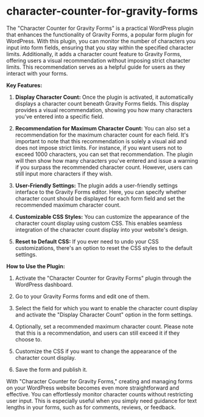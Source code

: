# character-counter-for-gravity-forms
The "Character Counter for Gravity Forms" is a practical WordPress plugin that enhances the functionality of Gravity Forms, a popular form plugin for WordPress. With this plugin, you can monitor the number of characters you input into form fields, ensuring that you stay within the specified character limits. Additionally, it adds a character count feature to Gravity Forms, offering users a visual recommendation without imposing strict character limits. This recommendation serves as a helpful guide for users as they interact with your forms.

**Key Features:**

1. **Display Character Count:** Once the plugin is activated, it automatically displays a character count beneath Gravity Forms fields. This display provides a visual recommendation, showing you how many characters you've entered into a specific field.

2. **Recommendation for Maximum Character Count:** You can also set a recommendation for the maximum character count for each field. It's important to note that this recommendation is solely a visual aid and does not impose strict limits. For instance, if you want users not to exceed 1000 characters, you can set that recommendation. The plugin will then show how many characters you've entered and issue a warning if you surpass the recommended character count. However, users can still input more characters if they wish.

3. **User-Friendly Settings:** The plugin adds a user-friendly settings interface to the Gravity Forms editor. Here, you can specify whether character count should be displayed for each form field and set the recommended maximum character count.

4. **Customizable CSS Styles:** You can customize the appearance of the character count display using custom CSS. This enables seamless integration of the character count display into your website's design.

5. **Reset to Default CSS:** If you ever need to undo your CSS customizations, there's an option to reset the CSS styles to the default settings.

**How to Use the Plugin:**

1. Activate the "Character Counter for Gravity Forms" plugin through the WordPress dashboard.

2. Go to your Gravity Forms forms and edit one of them.

3. Select the field for which you want to enable the character count display and activate the "Display Character Count" option in the form settings.

4. Optionally, set a recommended maximum character count. Please note that this is a recommendation, and users can still exceed it if they choose to.

5. Customize the CSS if you want to change the appearance of the character count display.

6. Save the form and publish it.

With "Character Counter for Gravity Forms," creating and managing forms on your WordPress website becomes even more straightforward and effective. You can effortlessly monitor character counts without restricting user input. This is especially useful when you simply need guidance for text lengths in your forms, such as for comments, reviews, or feedback.
